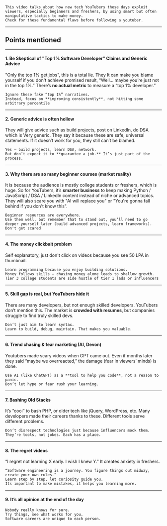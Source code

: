 ```ad-Overview
This video talks about how new tech YouTubers these days exploit viewers, especially beginners and freshers, by using smart but often manipulative tactics to make money.
Check for these fundamental flaws before following a youtuber.
```
---
## Points mentioned
---
#### 1. Be Skeptical of "Top 1% Software Developer" Claims and Generic Advice
"Only the top 1% get jobs", this is a total lie. They  It can make you blame yourself if you don't achieve promised result, “Well… maybe you’re just not in the top 1%.”
There’s **no actual metric** to measure a “top 1% developer.” 
```ad-Takeaway
Ignore these fake “top 1%” narratives. 
Instead, focus on **improving consistently**, not hitting some arbitrary percentile
```
---
#### 2. Generic advice is often hollow
They will give advice such as build projects, post on LinkedIn, do DSA which is Very generic. They say it because these are safe, universal statements. If it doesn’t work for you, they still can’t be blamed.
```ad-Takeaway
Yes — build projects, learn DSA, network. 
But don’t expect it to **guarantee a job.** It’s just part of the process.
```
---
#### 3. Why there are so many beginner courses (market reality)
It is because the audience is mostly college students or freshers, which is huge. So for YouTubers, it’s **smarter business** to keep making Python / JavaScript / DSA / LinkedIn content instead of niche or advanced topics.
They will also scare you with "AI will replace you" or "You're gonna fall behind if you don't know this".
```ad-Takeaway
Beginner resources are everywhere. 
Use them well, but remember that to stand out, you’ll need to go deeper yourself later (build advanced projects, learn frameworks).
Don't get scared
```
---
#### 4. The money clickbait problem
Self explanatory, just don't click on videos because you see 50 LPA in thumbnail.
```ad-Takeaway
Learn programming because you enjoy building solutions.  
Money follows skills — chasing money alone leads to shallow growth.
Tier 3 college students are side hustle of tier 1 lads or influencers
```
---
#### 5. Skill gap is real, but YouTubers hide it
There are many developers, but not enough skilled developers. YouTubers don’t mention this. The market is **crowded with resumes**, but companies struggle to find truly skilled devs.
```ad-Takeaway
Don’t just aim to learn syntax.  
Learn to build, debug, maintain. That makes you valuable.
```
---
#### 6. Trend chasing & fear marketing (AI, Devon)
Youtubers made scary videos when GPT came out. Even if months later they said “maybe we overreacted,” the damage (fear in viewers’ minds) is done.
```ad-Takeaway
Use AI (like ChatGPT) as a **tool to help you code**, not a reason to panic.  
Don’t let hype or fear rush your learning.
```
---
#### 7. Bashing Old Stacks
It’s “cool” to bash PHP, or older tech like jQuery, WordPress, etc. Many developers made their careers thanks to these. Different tools serve different problems.
```ad-Takeaway
Don’t disrespect technologies just because influencers mock them.  
They’re tools, not jokes. Each has a place.
```
---
#### 8. The regret videos
“I regret not learning X early. I wish I knew Y." It creates anxiety in freshers.
```ad-Takeaway
“Software engineering is a journey. You figure things out midway, create your own rules.”
Learn step by step, let curiosity guide you. 
Its important to make mistakes, it helps you learning more.
```
---
#### 9. It’s all opinion at the end of the day
```ad-Takeaway
Nobody really knows for sure. 
Try things, see what works for you.
Software careers are unique to each person.
```

